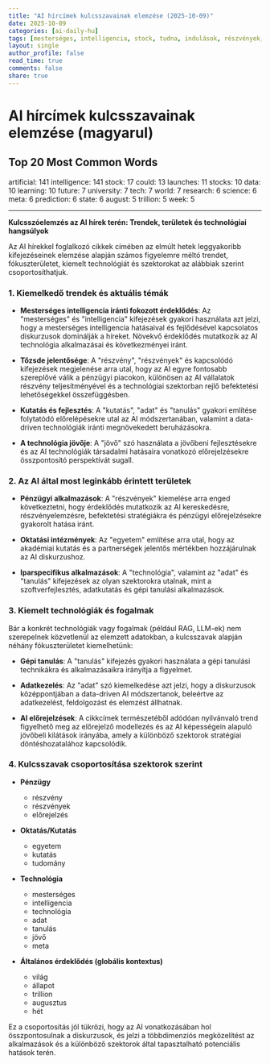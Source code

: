 ```yaml
---
title: "AI hírcímek kulcsszavainak elemzése (2025-10-09)"
date: 2025-10-09
categories: [ai-daily-hu]
tags: [mesterséges, intelligencia, stock, tudna, indulások, részvények, adatok, tanulás, jövő, university, tech, világ, kutatás, tudomány, meta, előrejelzés, állapot, augusztus, trillion, hét]
layout: single
author_profile: false
read_time: true
comments: false
share: true
---
```


# AI hírcímek kulcsszavainak elemzése (magyarul)

## Top 20 Most Common Words

artificial: 141
intelligence: 141
stock: 17
could: 13
launches: 11
stocks: 10
data: 10
learning: 10
future: 7
university: 7
tech: 7
world: 7
research: 6
science: 6
meta: 6
prediction: 6
state: 6
august: 5
trillion: 5
week: 5

---

**Kulcsszóelemzés az AI hírek terén: Trendek, területek és technológiai hangsúlyok**

Az AI hírekkel foglalkozó cikkek címében az elmúlt hetek leggyakoribb kifejezéseinek elemzése alapján számos figyelemre méltó trendet, fókuszterületet, kiemelt technológiát és szektorokat az alábbiak szerint csoportosíthatjuk.

### 1. Kiemelkedő trendek és aktuális témák
- **Mesterséges intelligencia iránti fokozott érdeklődés**: Az "mesterséges" és "intelligencia" kifejezések gyakori használata azt jelzi, hogy a mesterséges intelligencia hatásaival és fejlődésével kapcsolatos diskurzusok dominálják a híreket. Növekvő érdeklődés mutatkozik az AI technológia alkalmazásai és következményei iránt.
  
- **Tőzsde jelentősége**: A "részvény", "részvények" és kapcsolódó kifejezések megjelenése arra utal, hogy az AI egyre fontosabb szereplővé válik a pénzügyi piacokon, különösen az AI vállalatok részvény teljesítményével és a technológiai szektorban rejlő befektetési lehetőségekkel összefüggésben.

- **Kutatás és fejlesztés**: A "kutatás", "adat" és "tanulás" gyakori említése folytatódó előrelépésekre utal az AI módszertanában, valamint a data-driven technológiák iránti megnövekedett beruházásokra.

- **A technológia jövője**: A "jövő" szó használata a jövőbeni fejlesztésekre és az AI technológiák társadalmi hatásaira vonatkozó előrejelzésekre összpontosító perspektívát sugall.

### 2. Az AI által most leginkább érintett területek
- **Pénzügyi alkalmazások**: A "részvények" kiemelése arra enged következtetni, hogy érdeklődés mutatkozik az AI kereskedésre, részvényelemzésre, befektetési stratégiákra és pénzügyi előrejelzésekre gyakorolt hatása iránt.

- **Oktatási intézmények**: Az "egyetem" említése arra utal, hogy az akadémiai kutatás és a partnerségek jelentős mértékben hozzájárulnak az AI diskurzushoz.

- **Iparspecifikus alkalmazások**: A "technológia", valamint az "adat" és "tanulás" kifejezések az olyan szektorokra utalnak, mint a szoftverfejlesztés, adatkutatás és gépi tanulási alkalmazások.

### 3. Kiemelt technológiák és fogalmak
Bár a konkrét technológiák vagy fogalmak (például RAG, LLM-ek) nem szerepelnek közvetlenül az elemzett adatokban, a kulcsszavak alapján néhány fókuszterületet kiemelhetünk:
- **Gépi tanulás**: A "tanulás" kifejezés gyakori használata a gépi tanulási technikákra és alkalmazásaikra irányítja a figyelmet.
  
- **Adatkezelés**: Az "adat" szó kiemelkedése azt jelzi, hogy a diskurzusok középpontjában a data-driven AI módszertanok, beleértve az adatkezelést, feldolgozást és elemzést állhatnak.

- **AI előrejelzések**: A cikkcímek természetéből adódóan nyilvánvaló trend figyelhető meg az előrejelző modellezés és az AI képességein alapuló jövőbeli kilátások irányába, amely a különböző szektorok stratégiai döntéshozatalához kapcsolódik.

### 4. Kulcsszavak csoportosítása szektorok szerint
- **Pénzügy**
  - részvény
  - részvények
  - előrejelzés

- **Oktatás/Kutatás**
  - egyetem
  - kutatás
  - tudomány

- **Technológia**
  - mesterséges
  - intelligencia
  - technológia
  - adat
  - tanulás
  - jövő
  - meta

- **Általános érdeklődés (globális kontextus)**
  - világ
  - állapot
  - trillion
  - augusztus
  - hét

Ez a csoportosítás jól tükrözi, hogy az AI vonatkozásában hol összpontosulnak a diskurzusok, és jelzi a többdimenziós megközelítést az alkalmazások és a különböző szektorok által tapasztalható potenciális hatások terén.